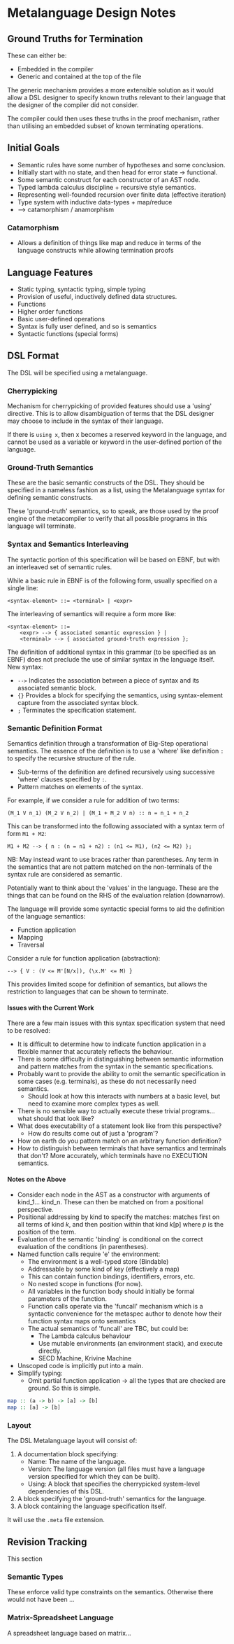 # Metalanguage Design Notes

## Ground Truths for Termination
These can either be:
- Embedded in the compiler 
- Generic and contained at the top of the file 

The generic mechanism provides a more extensible solution as it would allow a
DSL designer to specify known truths relevant to their language that the
designer of the compiler did not consider.

The compiler could then uses these truths in the proof mechanism, rather than
utilising an embedded subset of known terminating operations.

## Initial Goals
- Semantic rules have some number of hypotheses and some conclusion.
- Initially start with no state, and then head for error state -> functional.
- Some semantic construct for each constructor of an AST node. 
- Typed lambda calculus discipline + recursive style semantics.
- Representing well-founded recursion over finite data (effective iteration)
- Type system with inductive data-types + map/reduce 
- --> catamorphism / anamorphism

### Catamorphism
- Allows a definition of things like map and reduce in terms of the language 
constructs while allowing termination proofs

## Language Features
- Static typing, syntactic typing, simple typing
- Provision of useful, inductively defined data structures.
- Functions 
- Higher order functions
- Basic user-defined operations
- Syntax is fully user defined, and so is semantics
- Syntactic functions (special forms)

## DSL Format
The DSL will be specified using a metalanguage.

### Cherrypicking
Mechanism for cherrypicking of provided features should use a 'using' directive.
This is to allow disambiguation of terms that the DSL designer may choose to 
include in the syntax of their language.

If there is `using x`, then x becomes a reserved keyword in the language, and 
cannot be used as a variable or keyword in the user-defined portion of the
language.

### Ground-Truth Semantics
These are the basic semantic constructs of the DSL. They should be specified in
a nameless fashion as a list, using the Metalanguage syntax for defining 
semantic constructs. 

These 'ground-truth' semantics, so to speak, are those used by the proof engine
of the metacompiler to verify that all possible programs in this language will
terminate.

### Syntax and Semantics Interleaving
The syntactic portion of this specification will be based on EBNF, but with an
interleaved set of semantic rules. 

While a basic rule in EBNF is of the following form, usually specified on a
single line:

```
<syntax-element> ::= <terminal> | <expr> 
```

The interleaving of semantics will require a form more like:

```
<syntax-element> ::= 
    <expr> --> { associated semantic expression } | 
    <terminal> --> { associated ground-truth expression };
```

The definition of additional syntax in this grammar (to be specified as an EBNF)
does not preclude the use of similar syntax in the language itself. New syntax:

- `-->` Indicates the association between a piece of syntax and its associated
    semantic block.
- `{}` Provides a block for specifying the semantics, using syntax-element 
    capture from the associated syntax block.
- `;` Terminates the specification statement.

### Semantic Definition Format
Semantics definition through a transformation of Big-Step operational semantics.
The essence of the definition is to use a 'where' like definition `:` to 
specify the recursive structure of the rule.

- Sub-terms of the definition are defined recursively using successive 'where'
    clauses specified by `:`.
- Pattern matches on elements of the syntax. 

For example, if we consider a rule for addition of two terms:

```
(M_1 V n_1) (M_2 V n_2) | (M_1 + M_2 V n) :: n = n_1 + n_2
```

This can be transformed into the following associated with a syntax term of form
`M1 + M2`:

```
M1 + M2 --> { n : (n = n1 + n2) : (n1 <= M1), (n2 <= M2) };
```

NB: May instead want to use braces rather than parentheses.
Any term in the semantics that are not pattern matched on the non-terminals of 
the syntax rule are considered as semantic.

Potentially want to think about the 'values' in the language. These are the
things that can be found on the RHS of the evaluation relation (downarrow). 

The language will provide some syntactic special forms to aid the definition of
the language semantics:

- Function application
- Mapping
- Traversal

Consider a rule for function application (abstraction):

```
--> { V : (V <= M'[N/x]), (\x.M' <= M) }
```

This provides limited scope for definition of semantics, but allows the
restriction to languages that can be shown to terminate. 

#### Issues with the Current Work
There are a few main issues with this syntax specification system that need to 
be resolved:

- It is difficult to determine how to indicate function application in a 
    flexible manner that accurately reflects the behaviour.
- There is some difficulty in distinguishing between semantic information and 
    pattern matches from the syntax in the semantic specifications.
- Probably want to provide the ability to omit the semantic specification in  
    some cases (e.g. terminals), as these do not necessarily need semantics.
    + Should look at how this interacts with numbers at a basic level, but need 
        to examine more complex types as well.
- There is no sensible way to actually execute these trivial programs... what 
    should that look like? 
- What does executability of a statement look like from this perspective? 
    + How do results come out of just a 'program'? 
- How on earth do you pattern match on an arbitrary function definition? 
- How to distinguish between terminals that have semantics and terminals that 
    don't? More accurately, which terminals have no EXECUTION semantics.

#### Notes on the Above
- Consider each node in the AST as a constructor with arguments of kind_1...
    kind_n. These can then be matched on from a positional perspective. 
- Positional addressing by kind to specify the matches: matches first on all 
    terms of kind $k$, and then position within that kind $k$[p] where $p$ is 
    the position of the term.
- Evaluation of the semantic 'binding' is conditional on the correct evaluation 
    of the conditions (in parentheses).
- Named function calls require 'e' the environment:
    + The environment is a well-typed store (Bindable)
    + Addressable by some kind of key (effectively a map)
    + This can contain function bindings, identifiers, errors, etc. 
    + No nested scope in functions (for now).
    + All variables in the function body should initially be formal parameters
        of the function. 
    + Function calls operate via the 'funcall' mechanism which is a syntactic
        convenience for the metaspec author to denote how their function syntax
        maps onto semantics
    + The actual semantics of 'funcall' are TBC, but could be:
        * The Lambda calculus behaviour
        * Use mutable environments (an environment stack), and execute directly.
        * SECD Machine, Krivine Machine
- Unscoped code is implicitly put into a main.
- Simplify typing:
    + Omit partial function application -> all the types that are checked are
        ground. So this is simple. 

```haskell
map :: (a -> b) -> [a] -> [b]
map :: [a] -> [b]
```

### Layout
The DSL Metalanguage layout will consist of:

1. A documentation block specifying:
    - Name: The name of the language.   
    - Version: The language version (all files must have a language version
    specified for which they can be built).
    - Using: A block that specifies the cherrypicked system-level dependencies
    of this DSL.
2. A block specifying the 'ground-truth' semantics for the language. 
3. A block containing the language specification itself.

It will use the `.meta` file extension. 

## Revision Tracking
This section 

### Semantic Types
These enforce valid type constraints on the semantics. Otherwise there would
not have been ...

### Matrix-Spreadsheet Language
A spreadsheet language based on matrix...
